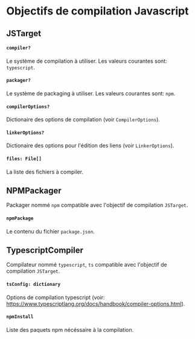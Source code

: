 # Objectifs de compilation Javascript

## JSTarget

#### `compiler?`

Le système de compilation à utiliser.
Les valeurs courantes sont: `typescript`.

#### `packager?`

Le système de packaging à utiliser.
Les valeurs courantes sont: `npm`.

#### `compilerOptions?`

Dictionaire des options de compilation (voir `CompilerOptions`).

#### `linkerOptions?`

Dictionaire des options pour l'édition des liens (voir `LinkerOptions`).


#### `files: File[]`

La liste des fichiers à compiler.


## NPMPackager

Packager nommé `npm` compatible avec l'objectif de compilation `JSTarget`.

#### `npmPackage`

Le contenu du fichier `package.json`.


## TypescriptCompiler

Compilateur nommé `typescript`, `ts` compatible avec l'objectif de compilation `JSTarget`.

#### `tsConfig: dictionary`

Options de compilation typescript (voir: https://www.typescriptlang.org/docs/handbook/compiler-options.html).

#### `npmInstall`

Liste des paquets npm nécéssaire à la compilation.
